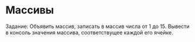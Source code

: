 # Массивы
Задание:
Объявить массив, записать в массив числа от 1 до 15.
Вывести в консоль значения массива, соответствущее каждой его ячейке.
